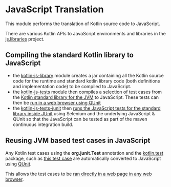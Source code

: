 # JavaScript Translation

This module performs the translation of Kotlin source code to JavaScript.

There are various Kotlin APIs to JavaScript environments and libraries in the [js.libraries](https://github.com/JetBrains/kotlin/tree/master/js/js.libraries/src) project.

## Compiling the standard Kotlin library to JavaScript

* the [kotlin-js-library](https://github.com/JetBrains/kotlin/tree/master/libraries/tools/kotlin-js-library) module creates a jar containing all the Kotlin source code for the runtime and standard kotlin library code (both definitions and implementation code) to be compiled to JavaScript.
* the [kotlin-js-tests](https://github.com/JetBrains/kotlin/tree/master/libraries/tools/kotlin-js-tests) module then compiles a selection of test cases from the [Kotlin standard library for the JVM](https://github.com/JetBrains/kotlin/tree/master/libraries/stdlib) to JavaScript. These tests can then be [run in a web browser using QUnit](https://github.com/JetBrains/kotlin/blob/master/libraries/tools/kotlin-js-tests/ReadMe.md)
* the [kotlin-js-tests-junit](https://github.com/JetBrains/kotlin/tree/master/libraries/tools/kotlin-js-tests-junit) then [runs the JavaScript tests for the standard library inside JUnit](https://github.com/JetBrains/kotlin/blob/master/libraries/tools/kotlin-js-tests-junit/ReadMe.md) using Selenium and the underlying JavaScript & QUnit so that the JavaScript can be tested as part of the maven continuous integration build.

## Reusing JVM based test cases in JavaScript

Any Kotlin test cases using the **org.junit.Test** annotation and the [kotlin.test](http://jetbrains.github.com/kotlin/versions/snapshot/apidocs/kotlin/test/package-summary.html) package, such as [this test case](https://github.com/JetBrains/kotlin/blob/master/libraries/stdlib/test/StringTest.kt#L5) are automatically converted to JavaScript using [QUnit](http://qunitjs.com/).

This allows the test cases to be [ran directly in a web page in any web browser](https://github.com/JetBrains/kotlin/blob/master/libraries/tools/kotlin-js-tests/ReadMe.md).